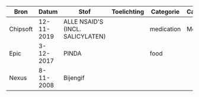 | Bron | Datum | Stof | Toelichting | Categorie | CategorieCS | Ernst(1) | Ernst(1)CS | Ernst(2) | Reacties | Status | StatusCS | (VStatus) |
|------|-------|------|-------------|-----------|-------------|----------|------------|----------|----------|--------|----------|-----------|
| Chipsoft | 12-11-2019 | ALLE NSAID'S (INCL. SALICYLATEN) |  | medication | Medicijn | low | Licht |  | Huiduitslag | active | Actief | unconfirmed |
| Epic | 3-12-2017 | PINDA |  | food |  |  |  | moderate | Erythrodermie | active |  | confirmed |
| Nexus | 8-11-2008 | Bijengif |  |  |  | high |  | severe |  | active |  | confirmed |